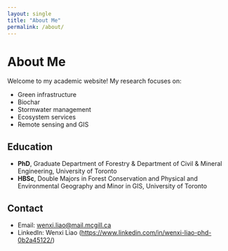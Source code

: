 ```yaml
---
layout: single
title: "About Me"
permalink: /about/
---
```


# About Me

Welcome to my academic website! My research focuses on:

- Green infrastructure
- Biochar
- Stormwater management
- Ecosystem services
- Remote sensing and GIS

## Education
- **PhD**, Graduate Department of Forestry & Department of Civil & Mineral Engineering, University of Toronto
- **HBSc**, Double Majors in Forest Conservation and Physical and Environmental Geography and Minor in GIS, University of Toronto

## Contact
- Email: wenxi.liao@mail.mcgill.ca
- LinkedIn: Wenxi Liao (https://www.linkedin.com/in/wenxi-liao-phd-0b2a45122/)
